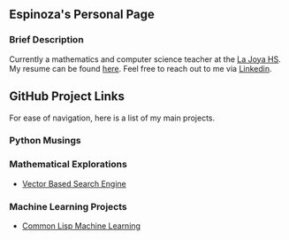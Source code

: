 ## Espinoza's Personal Page

### Brief Description

Currently a mathematics and computer science teacher at the [La Joya HS](https://ljhs.lajoyaisd.com/). My resume can be found [here](https://raw.githubusercontent.com/0x17io/0x17io.github.io/main/jre_resume.pdf). Feel free to reach out to me via [Linkedin](https://www.linkedin.com/in/jose-ruben-espinoza/).

## GitHub Project Links
For ease of navigation, here is a list of my main projects.
### Python Musings

### Mathematical Explorations
 - [Vector Based Search Engine](https://github.com/0x17io/optimized_SearchEngine)
### Machine Learning Projects
 - [Common Lisp Machine Learning](https://github.com/0x17io/RevivingCommonLispML)
